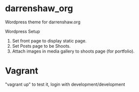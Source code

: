 # darrenshaw_org
Wordpress theme for darrenshaw.org

Wordpress Setup
1. Set front page to display static page.
2. Set Posts page to be Shoots.
3. Attach images in media gallery to shoots page (for portfolio).


# Vagrant
"vagrant up" to test it, login with development/development
